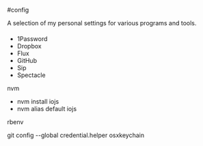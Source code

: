 #config

A selection of my personal settings for various programs and tools.

####
- 1Password
- Dropbox
- Flux
- GitHub
- Sip
- Spectacle

nvm
- nvm install iojs
- nvm alias default iojs

rbenv

git config --global credential.helper osxkeychain
